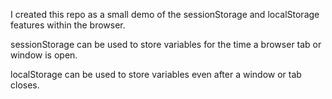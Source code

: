 I created this repo as a small demo of the sessionStorage and localStorage features within the browser.

sessionStorage can be used to store variables for the time a browser tab or window is open.

localStorage can be used to store variables even after a window or tab closes.

